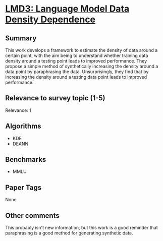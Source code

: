 # [LMD3: Language Model Data Density Dependence](https://arxiv.org/abs/2405.06331)

## Summary

This work develops a framework to estimate the density of data around a certain point, with the aim being to understand whether training data density around a testing point leads to improved performance. They propose a simple method of synthetically increasing the density around a data point by paraphrasing the data. Unsurprisingly, they find that by increasing the density around a testing data point leads to improved performance.

## Relevance to survey topic (1-5)

Relevance: 1

## Algorithms

- KDE
- DEANN

## Benchmarks

- MMLU

## Paper Tags

None

## Other comments

This probably isn't new information, but this work is a good reminder that paraphrasing is a good method for generating synthetic data.
